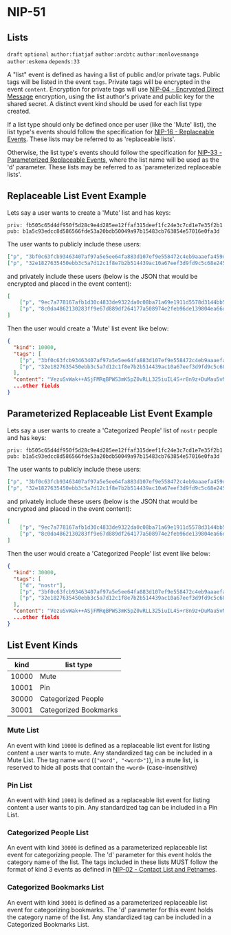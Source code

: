 NIP-51
======

Lists
-------------------------

`draft` `optional` `author:fiatjaf` `author:arcbtc` `author:monlovesmango` `author:eskema` `depends:33`

A "list" event is defined as having a list of public and/or private tags. Public tags will be listed in the event `tags`. Private tags will be encrypted in the event `content`. Encryption for private tags will use [NIP-04 - Encrypted Direct Message](04.md) encryption, using the list author's private and public key for the shared secret. A distinct event kind should be used for each list type created.

If a list type should only be defined once per user (like the 'Mute' list), the list type's events should follow the specification for [NIP-16 - Replaceable Events](16.md). These lists may be referred to as 'replaceable lists'.

Otherwise, the list type's events should follow the specification for [NIP-33 - Parameterized Replaceable Events](33.md), where the list name will be used as the 'd' parameter. These lists may be referred to as 'parameterized replaceable lists'.

## Replaceable List Event Example

Lets say a user wants to create a 'Mute' list and has keys:
```
priv: fb505c65d4df950f5d28c9e4d285ee12ffaf315deef1fc24e3c7cd1e7e35f2b1
pub: b1a5c93edcc8d586566fde53a20bdb50049a97b15483cb763854e57016e0fa3d
```
The user wants to publicly include these users:

```json
["p", "3bf0c63fcb93463407af97a5e5ee64fa883d107ef9e558472c4eb9aaaefa459d"],
["p", "32e1827635450ebb3c5a7d12c1f8e7b2b514439ac10a67eef3d9fd9c5c68e245"]
```
and privately include these users (below is the JSON that would be encrypted and placed in the event content):

```json
[
    ["p", "9ec7a778167afb1d30c4833de9322da0c08ba71a69e1911d5578d3144bb56437"],
    ["p", "8c0da4862130283ff9e67d889df264177a508974e2feb96de139804ea66d6168"]
]
```

Then the user would create a 'Mute' list event like below:

```json
{
  "kind": 10000,
  "tags": [
    ["p", "3bf0c63fcb93463407af97a5e5ee64fa883d107ef9e558472c4eb9aaaefa459d"],
    ["p", "32e1827635450ebb3c5a7d12c1f8e7b2b514439ac10a67eef3d9fd9c5c68e245"],
  ],
  "content": "VezuSvWak++ASjFMRqBPWS3mK5pZ0vRLL325iuIL4S+r8n9z+DuMau5vMElz1tGC/UqCDmbzE2kwplafaFo/FnIZMdEj4pdxgptyBV1ifZpH3TEF6OMjEtqbYRRqnxgIXsuOSXaerWgpi0pm+raHQPseoELQI/SZ1cvtFqEUCXdXpa5AYaSd+quEuthAEw7V1jP+5TDRCEC8jiLosBVhCtaPpLcrm8HydMYJ2XB6Ixs=?iv=/rtV49RFm0XyFEwG62Eo9A==",
  ...other fields
}
```


## Parameterized Replaceable List Event Example

Lets say a user wants to create a 'Categorized People' list of `nostr` people and has keys:
```
priv: fb505c65d4df950f5d28c9e4d285ee12ffaf315deef1fc24e3c7cd1e7e35f2b1
pub: b1a5c93edcc8d586566fde53a20bdb50049a97b15483cb763854e57016e0fa3d
```
The user wants to publicly include these users:

```json
["p", "3bf0c63fcb93463407af97a5e5ee64fa883d107ef9e558472c4eb9aaaefa459d"],
["p", "32e1827635450ebb3c5a7d12c1f8e7b2b514439ac10a67eef3d9fd9c5c68e245"]
```
and privately include these users (below is the JSON that would be encrypted and placed in the event content):

```json
[
    ["p", "9ec7a778167afb1d30c4833de9322da0c08ba71a69e1911d5578d3144bb56437"],
    ["p", "8c0da4862130283ff9e67d889df264177a508974e2feb96de139804ea66d6168"]
]
```

Then the user would create a 'Categorized People' list event like below:

```json
{
  "kind": 30000,
  "tags": [
    ["d", "nostr"],
    ["p", "3bf0c63fcb93463407af97a5e5ee64fa883d107ef9e558472c4eb9aaaefa459d"],
    ["p", "32e1827635450ebb3c5a7d12c1f8e7b2b514439ac10a67eef3d9fd9c5c68e245"],
  ],
  "content": "VezuSvWak++ASjFMRqBPWS3mK5pZ0vRLL325iuIL4S+r8n9z+DuMau5vMElz1tGC/UqCDmbzE2kwplafaFo/FnIZMdEj4pdxgptyBV1ifZpH3TEF6OMjEtqbYRRqnxgIXsuOSXaerWgpi0pm+raHQPseoELQI/SZ1cvtFqEUCXdXpa5AYaSd+quEuthAEw7V1jP+5TDRCEC8jiLosBVhCtaPpLcrm8HydMYJ2XB6Ixs=?iv=/rtV49RFm0XyFEwG62Eo9A==",
  ...other fields
}
```

## List Event Kinds

| kind   | list type               |
| ------ | ----------------------- |
| 10000  | Mute                    |
| 10001  | Pin                     |
| 30000  | Categorized People      |
| 30001  | Categorized Bookmarks   |

### Mute List

An event with kind `10000` is defined as a replaceable list event for listing content a user wants to mute. Any standardized tag can be included in a Mute List. The tag name `word` (`["word", "<word>"]`), in a mute list, is reserved to hide all posts that contain the `<word>` (case-insensitive)

### Pin List

An event with kind `10001` is defined as a replaceable list event for listing content a user wants to pin. Any standardized tag can be included in a Pin List.

### Categorized People List

An event with kind `30000` is defined as a parameterized replaceable list event for categorizing people. The 'd' parameter for this event holds the category name of the list. The tags included in these lists MUST follow the format of kind 3 events as defined in [NIP-02 - Contact List and Petnames](02.md).

### Categorized Bookmarks List

An event with kind `30001` is defined as a parameterized replaceable list event for categorizing bookmarks. The 'd' parameter for this event holds the category name of the list. Any standardized tag can be included in a Categorized Bookmarks List.
